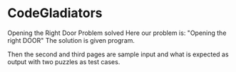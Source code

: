 # CodeGladiators
Opening the Right Door Problem solved
Here our problem is: "Opening the right DOOR"
The solution is given program.

Then the second and third pages are sample input and what is expected as output with two puzzles as test cases.
